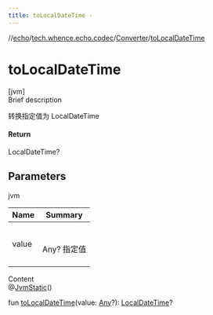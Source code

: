 ```yaml
---
title: toLocalDateTime -
---
```

//[echo](../../index.md)/[tech.whence.echo.codec](../index.md)/[Converter](index.md)/[toLocalDateTime](to-local-date-time.md)



# toLocalDateTime  
[jvm]  
Brief description  


转换指定值为 LocalDateTime



#### Return  


LocalDateTime?



## Parameters  
  
jvm  
  
|  Name|  Summary| 
|---|---|
| value| <br><br>Any? 指定值<br><br>
  
  
Content  
@[JvmStatic](https://kotlinlang.org/api/latest/jvm/stdlib/kotlin.jvm/-jvm-static/index.html)()  
  
fun [toLocalDateTime](to-local-date-time.md)(value: [Any](https://kotlinlang.org/api/latest/jvm/stdlib/kotlin/-any/index.html)?): [LocalDateTime](https://docs.oracle.com/javase/8/docs/api/java/time/LocalDateTime.html)?  



